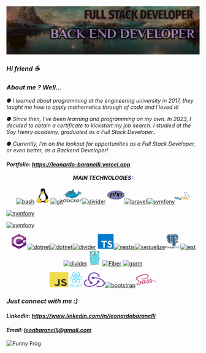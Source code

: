 <div>
    <img src="https://github.com/leonardobaranelli/leonardobaranelli/blob/main/banner.png"/>
</div>


*<h3>Hi friend ☕</a></h3>*

*<h3>About me ? Well...</h3>*

*● I learned about programming at the engineering university in 2017, they taught me how to apply mathematics through of code and I loved it!*

*● Since then, I've been learning and programming on my own. In 2023, I decided to obtain a certificate to kickstart my job search. I studied at the Soy Henry academy, graduated as a Full Stack Developer..*

*● Currently, I'm on the lookout for opportunities as a Full Stack Developer, or even better, as a Backend Developer!*

*<h4>Portfolio: https://leonardo-baranelli.vercel.app</h4>*

***<p align="center">MAIN TECHNOLOGIES<font color="blue">:</font></p>***
<p align="center"><a href="https://www.gnu.org/software/bash/" target="_blank" rel="noreferrer"><img src="https://upload.vectorlogo.zone/logos/gnu_bash/images/66582b8e-a291-4a1b-b89c-76628277a33b.svg" alt="bash" width="40" height="40"/></a></a><a href="https://www.linux.org/" target="_blank" rel="noreferrer"><img src="https://raw.githubusercontent.com/devicons/devicon/master/icons/linux/linux-original.svg" alt="linux" width="42" height="40"/><a href="https://git-scm.com/" target="_blank" rel="noreferrer"><img src="https://www.vectorlogo.zone/logos/git-scm/git-scm-icon.svg" alt="git" width="40" height="40"/><a href="https://www.docker.com/" target="_blank" rel="noreferrer"><img src="https://raw.githubusercontent.com/devicons/devicon/master/icons/docker/docker-original-wordmark.svg" alt="docker" width="50" height="40"/></a><a href="https://sass-lang.com" target="_blank" rel="noreferrer"><img src="https://www.svgrepo.com/show/530490/value.svg" alt="divider" width="12" height="40"/></a><span> </span><a href="https://www.php.net" target="_blank" rel="noreferrer"><img src="https://raw.githubusercontent.com/devicons/devicon/master/icons/php/php-original.svg" alt="php" width="45" height="45"/></a><a href="https://laravel.com/" target="_blank" rel="noreferrer"><img src="https://laravel.com/img/logomark.min.svg" alt="laravel" width="37" height="37"/></a><a href="https://symfony.com" target="_blank" rel="noreferrer"><img src="https://symfony.com/logos/symfony_black_03.svg" alt="symfony" width="40" height="40"/></a><a href="https://www.mysql.com/" target="_blank" rel="noreferrer"><img src="https://raw.githubusercontent.com/devicons/devicon/master/icons/mysql/mysql-original-wordmark.svg" alt="mysql" width="40" height="40"/>

<a href="https://symfony.com" target="_blank" rel="noreferrer"> <img src="https://symfony.com/logos/symfony_black_03.png" alt="symfony" width="40" height="40"/> </a> 

<a href="https://symfony.com" target="_blank" rel="noreferrer"> <img src="https://symfony.com/logos/symfony_white_03.png" alt="symfony" width="40" height="40"/> </a> 

</p>

<p align="center"><a href="https://dotnet.microsoft.com/es-es/languages/csharp" target="_blank" rel="noreferrer"><img src="https://raw.githubusercontent.com/devicons/devicon/master/icons/csharp/csharp-original.svg" alt="csharp" width="45" height="40"/></a><a href="https://dotnet.microsoft.com/" target="_blank" rel="noreferrer"><img src="https://upload.wikimedia.org/wikipedia/commons/thumb/e/ee/.NET_Core_Logo.svg/768px-.NET_Core_Logo.svg.png" alt="dotnet" width="40" height="40"/></a><a href="https://learn.microsoft.com/en-us/ef" target="_blank" rel="noreferrer"><img src="https://www.tutorialspoint.com/images/entity_framework_icon.svg" alt="dotnet" width="50" height="40"/></a><a href="https://sass-lang.com" target="_blank" rel="noreferrer"><img src="https://www.svgrepo.com/show/530490/value.svg" alt="divider" width="12" height="40"/></a><span> </span><a href="https://www.typescriptlang.org/" target="_blank" rel="noreferrer"><img src="https://raw.githubusercontent.com/devicons/devicon/master/icons/typescript/typescript-original.svg" alt="typescript" width="42" height="40"/></a><a href="https://nestjs.com/" target="_blank" rel="noreferrer"><img src="https://www.vectorlogo.zone/logos/nestjs/nestjs-icon.svg" alt="nestjs" width="50" height="40"/></a><a href="https://expressjs.com" target="_blank" rel="noreferrer"><a href="https://sequelize.org/" target="_blank" rel="noreferrer"><img src="https://www.vectorlogo.zone/logos/sequelizejs/sequelizejs-icon.svg" alt="sequelize" width="40" height="40"/><a href="https://www.postgresql.org" target="_blank" rel="noreferrer"><img src="https://raw.githubusercontent.com/devicons/devicon/master/icons/postgresql/postgresql-original-wordmark.svg" alt="postgresql" width="40" height="40"/></a><a href="https://jestjs.io" target="_blank" rel="noreferrer"><img src="https://www.vectorlogo.zone/logos/jestjsio/jestjsio-icon.svg" alt="jest" width="40" height="40"/></a><span> </span><a href="https://sass-lang.com" target="_blank" rel="noreferrer"><img src="https://www.svgrepo.com/show/530490/value.svg" alt="divider" width="12" height="40"/></a><a href="https://golang.org" target="_blank" rel="noreferrer"><img src="https://raw.githubusercontent.com/devicons/devicon/master/icons/go/go-original.svg" alt="go" width="40" height="40"/><a href="https://gofiber.io"><picture><source width="72" height="40" media="(prefers-color-scheme: dark)" srcset="https://raw.githubusercontent.com/gofiber/docs/master/static/img/logo-dark.svg"><img width="72" height="40" alt="Fiber" src="https://raw.githubusercontent.com/gofiber/docs/master/static/img/logo.svg"></picture></a><span> </span><a href="https://gorm.io" target="_blank" rel="noreferrer"><img src="https://gorm.io/gorm.svg" alt="gorm" width="72" height="35"/></p>

<p align="center"><a href="https://developer.mozilla.org/en-US/docs/Web/JavaScript" target="_blank" rel="noreferrer"><img src="https://raw.githubusercontent.com/devicons/devicon/master/icons/javascript/javascript-original.svg" alt="javascript" width="50" height="40"/></a><a href="https://reactjs.org/" target="_blank" rel="noreferrer"><img src="https://raw.githubusercontent.com/devicons/devicon/master/icons/react/react-original-wordmark.svg" alt="react" width="40" height="40"/></a><a href="https://redux.js.org" target="_blank" rel="noreferrer"><img src="https://raw.githubusercontent.com/devicons/devicon/master/icons/redux/redux-original.svg" alt="redux" width="55" height="40"/><a href="https://getbootstrap.com" target="_blank" rel="noreferrer"><img src="https://seeklogo.com/images/B/bootstrap-5-logo-85A1F11F4F-seeklogo.com.png" alt="bootstrap" width="42" height="38"/></a><a href="https://sass-lang.com" target="_blank" rel="noreferrer"><img src="https://raw.githubusercontent.com/devicons/devicon/master/icons/sass/sass-original.svg" alt="sass" width="55" height="40"/></a></p>

*<h3>Just connect with me :)</h3>*

*<h4 > LinkedIn: https://www.linkedin.com/in/leonardobaranelli</h4>* 
*<h4 > Email: leoabaranelli@gmail.com</h4>*
![Funny Frog](funnyFrog.gif)
